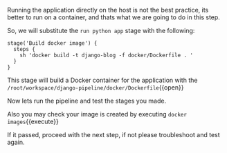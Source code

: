 Running the application directly on the host is not the best practice, its better to run on a container, and thats what we are going to do in this step.

So, we will substitute the `run python app` stage with the following:

```
stage('Build docker image') {
  steps {
    sh 'docker build -t django-blog -f docker/Dockerfile . '
  }
}
```

This stage will build a Docker container for the application with the `/root/workspace/django-pipeline/docker/Dockerfile`{{open}}

Now lets run the pipeline and test the stages you made.

Also you may check your image is created by executing `docker images`{{execute}}

If it passed, proceed with the next step, if not please troubleshoot and test again.
